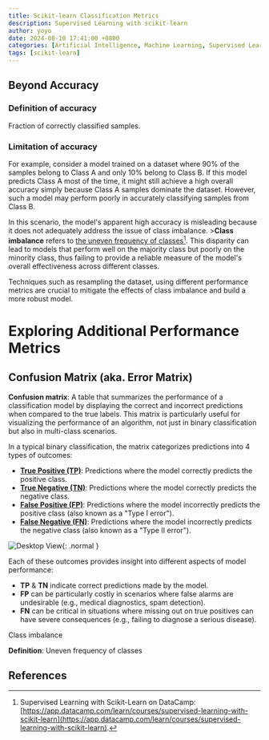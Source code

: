 ```yaml
---
title: Scikit-learn Classification Metrics
description: Supervised Learning with scikit-learn
author: yoyo
date: 2024-08-10 17:41:00 +0800
categories: [Artificial Intelligence, Machine Learning, Supervised Learning with scikit-learn]
tags: [scikit-learn]
---
```


## Beyond Accuracy

### Definition of accuracy

Fraction of correctly classified samples.

### Limitation of accuracy

For example, consider a model trained on a dataset where 90% of the samples belong to Class A and only 10% belong to Class B. If this model predicts Class A most of the time, it might still achieve a high overall accuracy simply because Class A samples dominate the dataset. However, such a model may perform poorly in accurately classifying samples from Class B.

In this scenario, the model's apparent high accuracy is misleading because it does not adequately address the issue of class imbalance. >**Class imbalance** refers to <ins>the uneven frequency of classes</ins>[^datacamp]. This disparity can lead to models that perform well on the majority class but poorly on the minority class, thus failing to provide a reliable measure of the model's overall effectiveness across different classes.

 Techniques such as resampling the dataset, using different performance metrics are crucial to mitigate the effects of class imbalance and build a more robust model.

# Exploring Additional Performance Metrics

## Confusion Matrix (aka. Error Matrix)

**Confusion matrix**: A table that summarizes the performance of a classification model by displaying the correct and incorrect predictions when compared to the true labels. This matrix is particularly useful for visualizing the performance of an algorithm, not just in binary classification but also in multi-class scenarios.

In a typical binary classification, the matrix categorizes predictions into 4 types of outcomes:
  - **<ins>True Positive (TP)</ins>**: Predictions where the model correctly predicts the positive class.
  - **<ins>True Negative (TN)</ins>**: Predictions where the model correctly predicts the negative class.
  - **<ins>False Positive (FP)</ins>**: Predictions where the model incorrectly predicts the positive class (also known as a "Type I error").
  - **<ins>False Negative (FN)</ins>**: Predictions where the model incorrectly predicts the negative class (also known as a "Type II error").

![Desktop View](/assets/image/AI/machine-learning/confusion-matrix-1.jpeg){: .normal }

Each of these outcomes provides insight into different aspects of model performance:
- **TP** & **TN** indicate correct predictions made by the model.
- **FP** can be particularly costly in scenarios where false alarms are undesirable (e.g., medical diagnostics, spam detection).
- **FN** can be critical in situations where missing out on true positives can have severe consequences (e.g., failing to diagnose a serious disease).







Class imbalance

**Definition**: Uneven frequency of classes

## 


## References

[^datacamp]: Supervised Learning with Scikit-Learn on DataCamp: [https://app.datacamp.com/learn/courses/supervised-learning-with-scikit-learn](https://app.datacamp.com/learn/courses/supervised-learning-with-scikit-learn).



